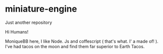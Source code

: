 # miniature-engine
Just another repository



Hi Humans!

MoniqueBB here, I like Node. Js and coffescript ( that's what. I' a made of! ). I've had tacos on the moon and find them far superior to Earth Tacos.
